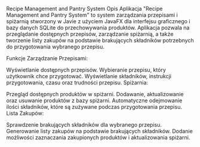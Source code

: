 Recipe Management and Pantry System
Opis
Aplikacja "Recipe Management and Pantry System" to system zarządzania przepisami i spiżarnią stworzony w Javie z użyciem JavaFX dla interfejsu graficznego i bazy danych SQLite do przechowywania produktów. Aplikacja pozwala na przeglądanie dostępnych przepisów, zarządzanie spiżarnią, a także tworzenie listy zakupów na podstawie brakujących składników potrzebnych do przygotowania wybranego przepisu.

Funkcje
Zarządzanie Przepisami:

Wyświetlanie dostępnych przepisów.
Wybieranie przepisu, który użytkownik chce przygotować.
Wyświetlanie składników, instrukcji przygotowania, czasu oraz trudności przepisu.
Spiżarnia:

Przegląd dostępnych produktów w spiżarni.
Dodawanie, aktualizowanie oraz usuwanie produktów z bazy spiżarni.
Automatyczne odejmowanie ilości składników, które są zużywane podczas przygotowania przepisu.
Lista Zakupów:

Sprawdzenie brakujących składników dla wybranego przepisu.
Generowanie listy zakupów na podstawie brakujących składników.
Dodanie możliwości zaznaczania zakupionych produktów i aktualizowania spiżarni.
